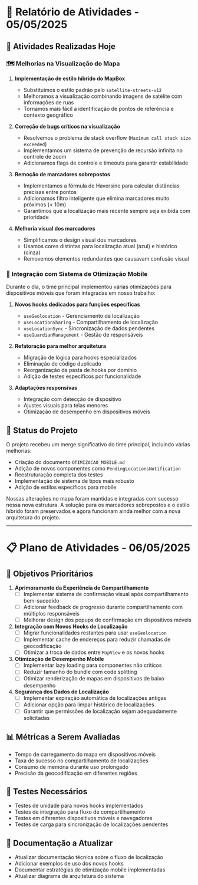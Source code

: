 # 📝 Relatório de Atividades - 05/05/2025

## 🔄 Atividades Realizadas Hoje

### 🗺️ Melhorias na Visualização do Mapa

1. **Implementação de estilo híbrido do MapBox**
   - Substituímos o estilo padrão pelo `satellite-streets-v12` 
   - Melhoramos a visualização combinando imagens de satélite com informações de ruas
   - Tornamos mais fácil a identificação de pontos de referência e contexto geográfico

2. **Correção de bugs críticos na visualização**
   - Resolvemos o problema de stack overflow (`Maximum call stack size exceeded`)
   - Implementamos um sistema de prevenção de recursão infinita no controle de zoom
   - Adicionamos flags de controle e timeouts para garantir estabilidade

3. **Remoção de marcadores sobrepostos**
   - Implementamos a fórmula de Haversine para calcular distâncias precisas entre pontos
   - Adicionamos filtro inteligente que elimina marcadores muito próximos (< 10m)
   - Garantimos que a localização mais recente sempre seja exibida com prioridade

4. **Melhoria visual dos marcadores**
   - Simplificamos o design visual dos marcadores
   - Usamos cores distintas para localização atual (azul) e histórico (cinza)
   - Removemos elementos redundantes que causavam confusão visual

### 📱 Integração com Sistema de Otimização Mobile

Durante o dia, o time principal implementou várias otimizações para dispositivos móveis que foram integradas em nosso trabalho:

1. **Novos hooks dedicados para funções específicas**
   - `useGeolocation` - Gerenciamento de localização
   - `useLocationSharing` - Compartilhamento de localização
   - `useLocationSync` - Sincronização de dados pendentes
   - `useGuardianManagement` - Gestão de responsáveis

2. **Refatoração para melhor arquitetura**
   - Migração de lógica para hooks especializados
   - Eliminação de código duplicado
   - Reorganização da pasta de hooks por domínio
   - Adição de testes específicos por funcionalidade

3. **Adaptações responsivas**
   - Integração com detecção de dispositivo
   - Ajustes visuais para telas menores
   - Otimização de desempenho em dispositivos móveis

## 🔄 Status do Projeto

O projeto recebeu um merge significativo do time principal, incluindo várias melhorias:
- Criação do documento `OTIMIZACAO_MOBILE.md`
- Adição de novos componentes como `PendingLocationsNotification`
- Reestruturação completa dos testes
- Implementação de sistema de tipos mais robusto
- Adição de estilos específicos para mobile

Nossas alterações no mapa foram mantidas e integradas com sucesso nessa nova estrutura. A solução para os marcadores sobrepostos e o estilo híbrido foram preservados e agora funcionam ainda melhor com a nova arquitetura do projeto.

---

# 📋 Plano de Atividades - 06/05/2025

## 🎯 Objetivos Prioritários

1. **Aprimoramento da Experiência de Compartilhamento**
   - [ ] Implementar sistema de confirmação visual após compartilhamento bem-sucedido
   - [ ] Adicionar feedback de progresso durante compartilhamento com múltiplos responsáveis
   - [ ] Melhorar design dos popups de confirmação em dispositivos móveis

2. **Integração com Novos Hooks de Localização**
   - [ ] Migrar funcionalidades restantes para usar `useGeolocation`
   - [ ] Implementar cache de endereços para reduzir chamadas de geocodificação
   - [ ] Otimizar a troca de dados entre `MapView` e os novos hooks

3. **Otimização de Desempenho Mobile**
   - [ ] Implementar lazy loading para componentes não críticos
   - [ ] Reduzir tamanho do bundle com code splitting
   - [ ] Otimizar renderização de mapas em dispositivos de baixo desempenho

4. **Segurança dos Dados de Localização**
   - [ ] Implementar expiração automática de localizações antigas
   - [ ] Adicionar opção para limpar histórico de localizações
   - [ ] Garantir que permissões de localização sejam adequadamente solicitadas

## 📊 Métricas a Serem Avaliadas

- Tempo de carregamento do mapa em dispositivos móveis
- Taxa de sucesso no compartilhamento de localizações
- Consumo de memória durante uso prolongado
- Precisão da geocodificação em diferentes regiões

## 🧪 Testes Necessários

- Testes de unidade para novos hooks implementados
- Testes de integração para fluxo de compartilhamento
- Testes em diferentes dispositivos móveis e navegadores
- Testes de carga para sincronização de localizações pendentes

## 📝 Documentação a Atualizar

- Atualizar documentação técnica sobre o fluxo de localização
- Adicionar exemplos de uso dos novos hooks
- Documentar estratégias de otimização mobile implementadas
- Atualizar diagrama de arquitetura do sistema
